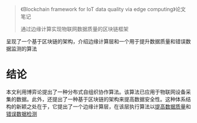 > 《Blockchain framework for IoT data quality via edge computing》论文笔记
>
> 通过边缘计算实现物联网数据质量的区块链框架

呈现了一个基于区块链的架构，介绍边缘计算层和一个用于提升数据质量和错误数据监测的算法





# 结论

本文利用博弈论提出了一种分布式自组织协作算法。该算法已应用于物联网设备采集的数据。此外，还提出了一种基于区块链的架构来提高数据安全性。这种体系结构的新颖之处在于，它提出了一个边缘计算层，在该层执行算法以<u>提高数据质量</u>和<u>错误数据检测</u>